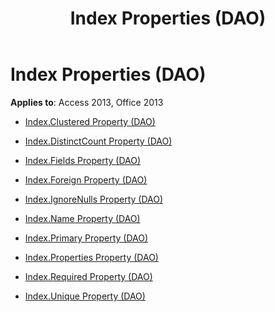 ﻿---
title: Index Properties (DAO)
TOCTitle: Properties
ms:assetid: 50ef6a19-235a-4d0e-979b-7f62fe50ac05
ms:mtpsurl: https://msdn.microsoft.com/library/Dn124774(v=office.15)
ms:contentKeyID: 52072396
ms.date: 09/18/2015
mtps_version: v=office.15
---

# Index Properties (DAO)


**Applies to**: Access 2013, Office 2013



  - [Index.Clustered Property (DAO)](index-clustered-property-dao.md)

  - [Index.DistinctCount Property (DAO)](index-distinctcount-property-dao.md)

  - [Index.Fields Property (DAO)](index-fields-property-dao.md)

  - [Index.Foreign Property (DAO)](index-foreign-property-dao.md)

  - [Index.IgnoreNulls Property (DAO)](index-ignorenulls-property-dao.md)

  - [Index.Name Property (DAO)](index-name-property-dao.md)

  - [Index.Primary Property (DAO)](index-primary-property-dao.md)

  - [Index.Properties Property (DAO)](index-properties-property-dao.md)

  - [Index.Required Property (DAO)](index-required-property-dao.md)

  - [Index.Unique Property (DAO)](index-unique-property-dao.md)

